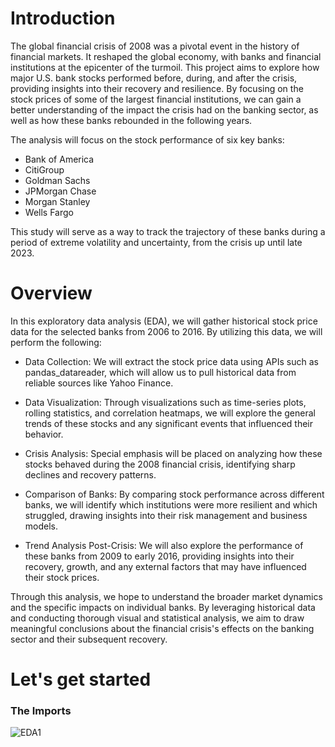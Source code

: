 # Introduction
The global financial crisis of 2008 was a pivotal event in the history of financial markets. It reshaped the global economy, with banks and financial institutions at the epicenter of the turmoil. This project aims to explore how major U.S. bank stocks performed before, during, and after the crisis, providing insights into their recovery and resilience. By focusing on the stock prices of some of the largest financial institutions, we can gain a better understanding of the impact the crisis had on the banking sector, as well as how these banks rebounded in the following years.

The analysis will focus on the stock performance of six key banks:

- Bank of America
- CitiGroup
- Goldman Sachs
- JPMorgan Chase
- Morgan Stanley
- Wells Fargo
  
This study will serve as a way to track the trajectory of these banks during a period of extreme volatility and uncertainty, from the crisis up until late 2023.

# Overview
In this exploratory data analysis (EDA), we will gather historical stock price data for the selected banks from 2006 to 2016. By utilizing this data, we will perform the following:

- Data Collection: We will extract the stock price data using APIs such as pandas_datareader, which will allow us to pull historical data from reliable sources like Yahoo Finance.

- Data Visualization: Through visualizations such as time-series plots, rolling statistics, and correlation heatmaps, we will explore the general trends of these stocks and any significant events that influenced their behavior.

- Crisis Analysis: Special emphasis will be placed on analyzing how these stocks behaved during the 2008 financial crisis, identifying sharp declines and recovery patterns.

- Comparison of Banks: By comparing stock performance across different banks, we will identify which institutions were more resilient and which struggled, drawing insights into their risk management and business models.

- Trend Analysis Post-Crisis: We will also explore the performance of these banks from 2009 to early 2016, providing insights into their recovery, growth, and any external factors that may have influenced their stock prices.

Through this analysis, we hope to understand the broader market dynamics and the specific impacts on individual banks. By leveraging historical data and conducting thorough visual and statistical analysis, we aim to draw meaningful conclusions about the financial crisis's effects on the banking sector and their subsequent recovery.

# Let's get started

### The Imports
![EDA1](https://github.com/user-attachments/assets/81ce22f6-7be8-4d95-a465-b9db9ce9d44b)

